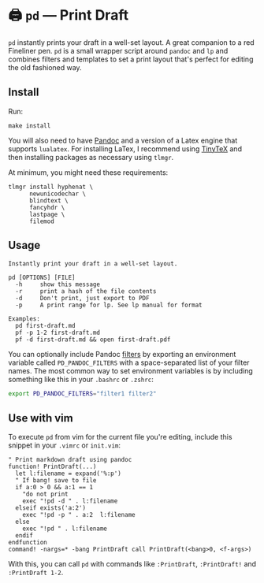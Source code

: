 # :printer: `pd` &mdash; Print Draft

`pd` instantly prints your draft in a well-set layout. A great companion to a
red Fineliner pen. `pd` is a small wrapper script around `pandoc` and `lp` and
combines filters and templates to set a print layout that's perfect for editing
the old fashioned way.

## Install

Run:

``` 
make install
```

You will also need to have [Pandoc](https://pandoc.org/) and a version of a
Latex engine that supports `lualatex`. For installing LaTex, I recommend using
[TinyTeX](https://yihui.org/tinytex/) and then installing packages as necessary using `tlmgr`.

At minimum, you might need these requirements:

``` 
tlmgr install hyphenat \
	  newunicodechar \
	  blindtext \
	  fancyhdr \
	  lastpage \
	  filemod
```

## Usage

```
Instantly print your draft in a well-set layout.

pd [OPTIONS] [FILE]
  -h     show this message
  -r     print a hash of the file contents
  -d     Don't print, just export to PDF
  -p     A print range for lp. See lp manual for format

Examples:
  pd first-draft.md
  pf -p 1-2 first-draft.md
  pf -d first-draft.md && open first-draft.pdf
```

You can optionally include Pandoc [filters](https://pandoc.org/filters.html) by
exporting an environment variable called `PD_PANDOC_FILTERS` with a
space-separated list of your filter names. The most common way to set
environment variables is by including something like this in your `.bashrc` or
`.zshrc`:

```sh
export PD_PANDOC_FILTERS="filter1 filter2"
```

## Use with vim

To execute `pd` from vim for the current file you're editing, include this
snippet in your `.vimrc` or `init.vim`:

```vim
" Print markdown draft using pandoc
function! PrintDraft(...)
  let l:filename = expand('%:p')
  " If bang! save to file
  if a:0 > 0 && a:1 == 1
    "do not print
    exec "!pd -d " . l:filename
  elseif exists('a:2')
    exec "!pd -p " . a:2  l:filename
  else
    exec "!pd " . l:filename
  endif
endfunction
command! -nargs=* -bang PrintDraft call PrintDraft(<bang>0, <f-args>)
```

With this, you can call `pd` with commands like `:PrintDraft`, `:PrintDraft!` and `:PrintDraft 1-2`.
